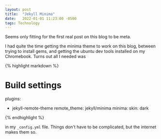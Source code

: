 ```yaml
---
layout: post
title:  "Jekyll Minima"
date:   2022-01-01 11:23:00 -0500
tags: Technology
---
```

Seems only fitting for the first real post on this blog to be meta.

I had quite the time getting the minima theme to work on this blog, between trying to install gems, and getting the ubuntu dev tools installed on my Chromebook. Turns out all I needed was 

{% highlight markdown %}
# Build settings
plugins:
  - jekyll-remote-theme
remote_theme: jekyll/minima
minima:
  skin: dark

{% endhighlight %}

in my `_config.yml` file. Things don't have to be complicated, but the internet makes them so.
